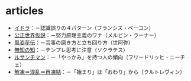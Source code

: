 # articles

- [イドラ](/article/idola.md)：－認識誤りの４パターン（フランシス・ベーコン）
- [公正世界仮説](/article/justworldhypothesis.md)：－努力原理主義のワナ（メルビン・ラーナー）
- [風姿花伝](/article/fuushikaden.md)：－芸事の磨き方と立ち回り方（世阿弥）
- [無知の知](/article/muchinochi.md)：－テンプレ思考に注意（ソクラテス）
- [ルサンチマン](/article/ressentiment.md)：－「やっかみ」を持つ人の傾向（フリードリッヒ・ニーチェ）
- [解凍＝混乱＝再凍結](/article/kaitokonransaitoketsu.md)：－「始まり」は「おわり」から（クルトレヴィン）

